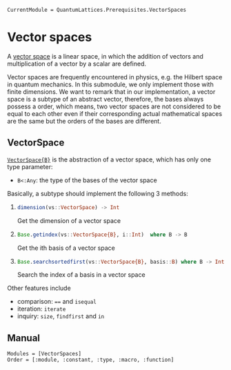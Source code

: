 ```@meta
CurrentModule = QuantumLattices.Prerequisites.VectorSpaces
```

# Vector spaces

A [vector space](https://en.wikipedia.org/wiki/Vector_space) is a linear space, in which the addition of vectors and multiplication of a vector by a scalar are defined.

Vector spaces are frequently encountered in physics, e.g. the Hilbert space in quantum mechanics. In this submodule, we only implement those with finite dimensions. We want to remark that in our implementation, a vector space is a subtype of an abstract vector, therefore, the bases always possess a order, which means, two vector spaces are not considered to be equal to each other even if their corresponding actual mathematical spaces are the same but the orders of the bases are different.

## VectorSpace

[`VectorSpace{B}`](@ref) is the abstraction of a vector space, which has only one type parameter:
* `B<:Any`: the type of the bases of the vector space

Basically, a subtype should implement the following 3 methods:
1) ```julia
   dimension(vs::VectorSpace) -> Int
   ```
   Get the dimension of a vector space
2) ```julia
   Base.getindex(vs::VectorSpace{B}, i::Int)  where B -> B
   ```
   Get the ith basis of a vector space
3) ```julia
   Base.searchsortedfirst(vs::VectorSpace{B}, basis::B) where B -> Int
   ```
   Search the index of a basis in a vector space

Other features include
* comparison: `==` and `isequal`
* iteration: `iterate`
* inquiry: `size`, `findfirst` and `in`

## Manual

```@autodocs
Modules = [VectorSpaces]
Order = [:module, :constant, :type, :macro, :function]
```
